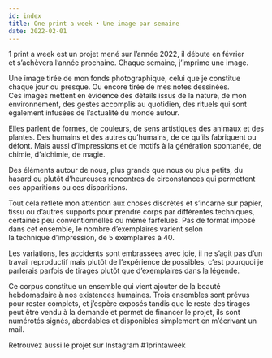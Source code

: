```yaml
---
id: index
title: One print a week • Une image par semaine
date: 2022-02-01
---
```


1 print a week est un projet mené sur l’année 2022, 
il débute en février et s’achèvera l’année prochaine.
Chaque semaine, j’imprime une image.

Une image tirée de mon fonds photographique, 
celui que je constitue chaque jour ou presque. 
Ou encore tirée de mes notes dessinées.
Ces images mettent en évidence des détails issus de la nature, 
de mon environnement, des gestes accomplis au quotidien, 
des rituels qui sont également infusées de l’actualité du monde autour.

Elles parlent de formes, de couleurs, de sens artistiques des animaux et des plantes. 
Des humains et des autres qu’humains, de ce qu’ils fabriquent ou défont.
Mais aussi d’impressions et de motifs à la génération spontanée, de chimie, d’alchimie, de magie.

Des éléments autour de nous, plus grands que nous ou plus petits, 
du hasard ou plutôt d’heureuses rencontres 
de circonstances qui permettent ces apparitions ou ces disparitions.

Tout cela reflète mon attention aux choses discrètes et s’incarne sur papier, 
tissu ou d’autres supports pour prendre corps par différentes techniques, 
certaines peu conventionnelles ou même farfelues.
Pas de format imposé dans cet ensemble, 
le nombre d’exemplaires varient selon la technique d’impression, 
de 5 exemplaires à 40.

Les variations, les accidents sont embrassées avec joie, 
il ne s’agit pas d’un travail reproductif mais plutôt de l’expérience de possibles,
c’est pourquoi je parlerais parfois de tirages plutôt que d’exemplaires dans la légende.

Ce corpus constitue un ensemble qui vient ajouter de la beauté hebdomadaire à nos existences humaines.
Trois ensembles sont prévus pour rester complets, 
et j’espère exposés tandis que le reste des tirages peut être vendu à la demande 
et permet de financer le projet, ils sont numérotés signés, 
abordables et disponibles simplement en m’écrivant un mail.

Retrouvez aussi le projet sur Instagram #1printaweek